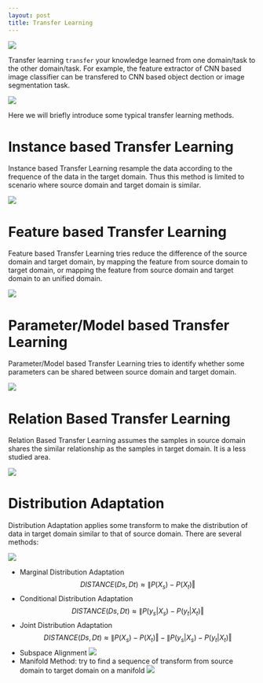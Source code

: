 ```yaml
---
layout: post
title: Transfer Learning
---
```


![](https://github.com/scutan90/DeepLearning-500-questions/raw/master/ch11_%E8%BF%81%E7%A7%BB%E5%AD%A6%E4%B9%A0/ch11_%E8%BF%81%E7%A7%BB%E5%AD%A6%E4%B9%A0/img/ch11/1542974131814.png)

Transfer learning `transfer` your knowledge learned from one domain/task to the other domain/task. For example, the feature extractor of CNN based image classifier can be transfered to CNN based object dection or image segmentation task.

![](https://github.com/scutan90/DeepLearning-500-questions/blob/master/ch11_%E8%BF%81%E7%A7%BB%E5%AD%A6%E4%B9%A0/ch11_%E8%BF%81%E7%A7%BB%E5%AD%A6%E4%B9%A0/img/ch11/1542973960796.png)

Here we will briefly introduce some typical transfer learning methods.

# Instance based Transfer Learning

Instance based Transfer Learning resample the data according to the frequence of the data in the target domain. Thus this method is limited to scenario where source domain and target domain is similar.

![](https://github.com/scutan90/DeepLearning-500-questions/raw/master/ch11_%E8%BF%81%E7%A7%BB%E5%AD%A6%E4%B9%A0/ch11_%E8%BF%81%E7%A7%BB%E5%AD%A6%E4%B9%A0/media/631e5aab4e0680c374793804817bfbb6.jpg)

# Feature based Transfer Learning

Feature based Transfer Learning tries reduce the difference of the source domain and target domain, by mapping the feature from source domain to target domain, or mapping the feature from source domain and target domain to an unified domain.

![](https://github.com/scutan90/DeepLearning-500-questions/raw/master/ch11_%E8%BF%81%E7%A7%BB%E5%AD%A6%E4%B9%A0/ch11_%E8%BF%81%E7%A7%BB%E5%AD%A6%E4%B9%A0/media/fa08900e89bfd53cc28345d21bc6aca0.jpg)

# Parameter/Model based Transfer Learning

Parameter/Model based Transfer Learning tries to identify whether some parameters can be shared between source domain and target domain.

![](https://github.com/scutan90/DeepLearning-500-questions/raw/master/ch11_%E8%BF%81%E7%A7%BB%E5%AD%A6%E4%B9%A0/ch11_%E8%BF%81%E7%A7%BB%E5%AD%A6%E4%B9%A0/media/602723a1d3ce0f3abe7c591a8e4bb6ec.jpg)

# Relation Based Transfer Learning

Relation Based Transfer Learning assumes the samples in source domain shares the similar relationship as the samples in target domain. It is a less studied area.

![](https://github.com/scutan90/DeepLearning-500-questions/raw/master/ch11_%E8%BF%81%E7%A7%BB%E5%AD%A6%E4%B9%A0/ch11_%E8%BF%81%E7%A7%BB%E5%AD%A6%E4%B9%A0/media/aa10d36f758430dd4ff72d2bf6a76a6c.jpg)

# Distribution Adaptation

Distribution Adaptation applies some transform to make the distribution of data in target domain similar to that of source domain. There are several methods:

![](https://github.com/scutan90/DeepLearning-500-questions/raw/master/ch11_%E8%BF%81%E7%A7%BB%E5%AD%A6%E4%B9%A0/ch11_%E8%BF%81%E7%A7%BB%E5%AD%A6%E4%B9%A0/media/1542812748062.png)

-  Marginal Distribution Adaptation
$$DISTANCE(Ds,Dt)\approx\lVert P(X_s)-P(X_t)\Vert$$
- Conditional Distribution Adaptation
$$DISTANCE(Ds,Dt)\approx\lVert P(y_s|X_s)-P(y_t|X_t)\Vert$$
- Joint Distribution Adaptation
$$DISTANCE(Ds,Dt)\approx\lVert P(X_s)-P(X_t)\Vert-\lVert P(y_s|X_s)-P(y_t|X_t)\Vert$$
- Subspace Alignment
![](https://github.com/scutan90/DeepLearning-500-questions/raw/master/ch11_%E8%BF%81%E7%A7%BB%E5%AD%A6%E4%B9%A0/ch11_%E8%BF%81%E7%A7%BB%E5%AD%A6%E4%B9%A0/media/1542823474720.png)
- Manifold Method: try to find a sequence of transform from source domain to target domain on a manifold
![](https://github.com/scutan90/DeepLearning-500-questions/raw/master/ch11_%E8%BF%81%E7%A7%BB%E5%AD%A6%E4%B9%A0/ch11_%E8%BF%81%E7%A7%BB%E5%AD%A6%E4%B9%A0/media/103de3658cbb97ad4c24bafe28f9d957.jpg)
